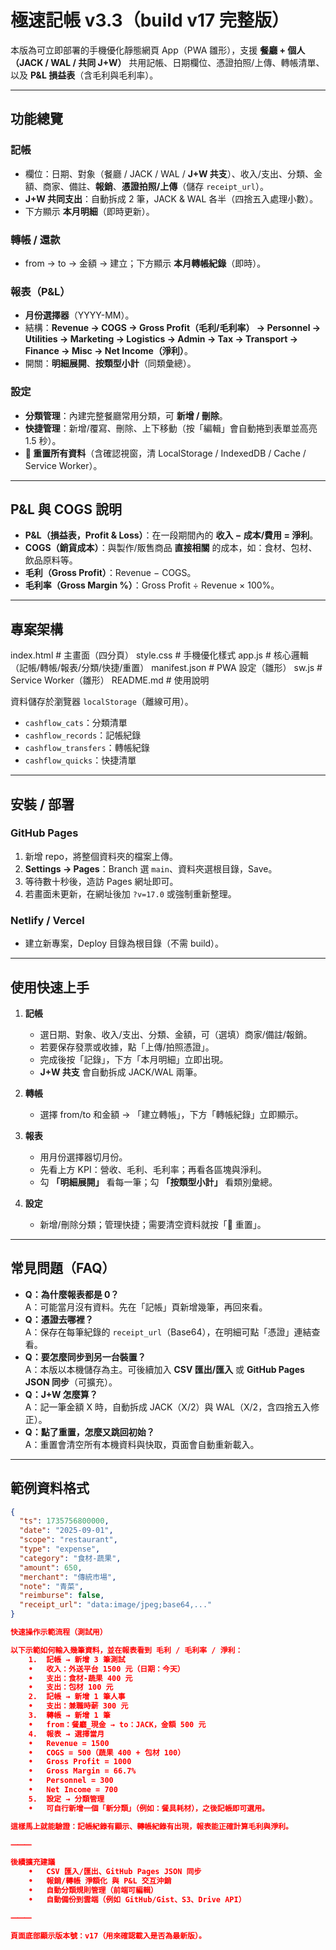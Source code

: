# 極速記帳 v3.3（build v17 完整版）

本版為可立即部署的手機優化靜態網頁 App（PWA 雛形），支援 **餐廳 + 個人（JACK / WAL / 共同 J+W）** 共用記帳、日期欄位、憑證拍照/上傳、轉帳清單、以及 **P&L 損益表**（含毛利與毛利率）。

---

## 功能總覽
### 記帳
- 欄位：日期、對象（餐廳 / JACK / WAL / **J+W 共支**）、收入/支出、分類、金額、商家、備註、**報銷**、**憑證拍照/上傳**（儲存 `receipt_url`）。
- **J+W 共同支出**：自動拆成 2 筆，JACK & WAL 各半（四捨五入處理小數）。
- 下方顯示 **本月明細**（即時更新）。

### 轉帳 / 還款
- from → to → 金額 → 建立；下方顯示 **本月轉帳紀錄**（即時）。

### 報表（P&L）
- **月份選擇器**（YYYY-MM）。
- 結構：**Revenue → COGS → Gross Profit（毛利/毛利率） → Personnel → Utilities → Marketing → Logistics → Admin → Tax → Transport → Finance → Misc → Net Income（淨利）**。
- 開關：**明細展開**、**按類型小計**（同類彙總）。

### 設定
- **分類管理**：內建完整餐廳常用分類，可 **新增 / 刪除**。
- **快捷管理**：新增/覆寫、刪除、上下移動（按「編輯」會自動捲到表單並高亮 1.5 秒）。
- **🔄 重置所有資料**（含確認視窗，清 LocalStorage / IndexedDB / Cache / Service Worker）。

---

## P&L 與 COGS 說明
- **P&L（損益表，Profit & Loss）**：在一段期間內的 **收入 − 成本/費用 = 淨利**。
- **COGS（銷貨成本）**：與製作/販售商品 **直接相關** 的成本，如：食材、包材、飲品原料等。
- **毛利（Gross Profit）**：Revenue − COGS。
- **毛利率（Gross Margin %）**：Gross Profit ÷ Revenue × 100%。

---

## 專案架構
index.html       # 主畫面（四分頁）
style.css        # 手機優化樣式
app.js           # 核心邏輯（記帳/轉帳/報表/分類/快捷/重置）
manifest.json    # PWA 設定（雛形）
sw.js            # Service Worker（雛形）
README.md        # 使用說明

資料儲存於瀏覽器 `localStorage`（離線可用）。
- `cashflow_cats`：分類清單
- `cashflow_records`：記帳紀錄
- `cashflow_transfers`：轉帳紀錄
- `cashflow_quicks`：快捷清單

---

## 安裝 / 部署
### GitHub Pages
1. 新增 repo，將整個資料夾的檔案上傳。
2. **Settings → Pages**：Branch 選 `main`、資料夾選根目錄，Save。
3. 等待數十秒後，造訪 Pages 網址即可。
4. 若畫面未更新，在網址後加 `?v=17.0` 或強制重新整理。

### Netlify / Vercel
- 建立新專案，Deploy 目錄為根目錄（不需 build）。

---

## 使用快速上手
1. **記帳**  
   - 選日期、對象、收入/支出、分類、金額，可（選填）商家/備註/報銷。  
   - 若要保存發票或收據，點「上傳/拍照憑證」。  
   - 完成後按「記錄」，下方「本月明細」立即出現。  
   - **J+W 共支** 會自動拆成 JACK/WAL 兩筆。

2. **轉帳**  
   - 選擇 from/to 和金額 → 「建立轉帳」，下方「轉帳紀錄」立即顯示。  

3. **報表**  
   - 用月份選擇器切月份。  
   - 先看上方 KPI：營收、毛利、毛利率；再看各區塊與淨利。  
   - 勾 **「明細展開」** 看每一筆；勾 **「按類型小計」** 看類別彙總。

4. **設定**  
   - 新增/刪除分類；管理快捷；需要清空資料就按「🔄 重置」。

---

## 常見問題（FAQ）
- **Q：為什麼報表都是 0？**  
  A：可能當月沒有資料。先在「記帳」頁新增幾筆，再回來看。
- **Q：憑證去哪裡？**  
  A：保存在每筆紀錄的 `receipt_url`（Base64），在明細可點「憑證」連結查看。
- **Q：要怎麼同步到另一台裝置？**  
  A：本版以本機儲存為主。可後續加入 **CSV 匯出/匯入** 或 **GitHub Pages JSON 同步**（可擴充）。
- **Q：J+W 怎麼算？**  
  A：記一筆金額 X 時，自動拆成 JACK（X/2）與 WAL（X/2，含四捨五入修正）。
- **Q：點了重置，怎麼又跳回初始？**  
  A：重置會清空所有本機資料與快取，頁面會自動重新載入。

---

## 範例資料格式
```json
{
  "ts": 1735756800000,
  "date": "2025-09-01",
  "scope": "restaurant",
  "type": "expense",
  "category": "食材-蔬果",
  "amount": 650,
  "merchant": "傳統市場",
  "note": "青菜",
  "reimburse": false,
  "receipt_url": "data:image/jpeg;base64,..." 
}

快速操作示範流程（測試用）

以下示範如何輸入幾筆資料，並在報表看到 毛利 / 毛利率 / 淨利：
	1.	記帳 → 新增 3 筆測試
	•	收入：外送平台 1500 元（日期：今天）
	•	支出：食材-蔬果 400 元
	•	支出：包材 100 元
	2.	記帳 → 新增 1 筆人事
	•	支出：兼職時薪 300 元
	3.	轉帳 → 新增 1 筆
	•	from：餐廳_現金 → to：JACK，金額 500 元
	4.	報表 → 選擇當月
	•	Revenue = 1500
	•	COGS = 500（蔬果 400 + 包材 100）
	•	Gross Profit = 1000
	•	Gross Margin = 66.7%
	•	Personnel = 300
	•	Net Income = 700
	5.	設定 → 分類管理
	•	可自行新增一個「新分類」（例如：餐具耗材），之後記帳即可選用。

這樣馬上就能驗證：記帳紀錄有顯示、轉帳紀錄有出現，報表能正確計算毛利與淨利。

⸻

後續擴充建議
	•	CSV 匯入/匯出、GitHub Pages JSON 同步
	•	報銷/轉帳 淨額化 與 P&L 交互沖銷
	•	自動分類規則管理（前端可編輯）
	•	自動備份到雲端（例如 GitHub/Gist、S3、Drive API）

⸻

頁面底部顯示版本號：v17（用來確認載入是否為最新版）。
